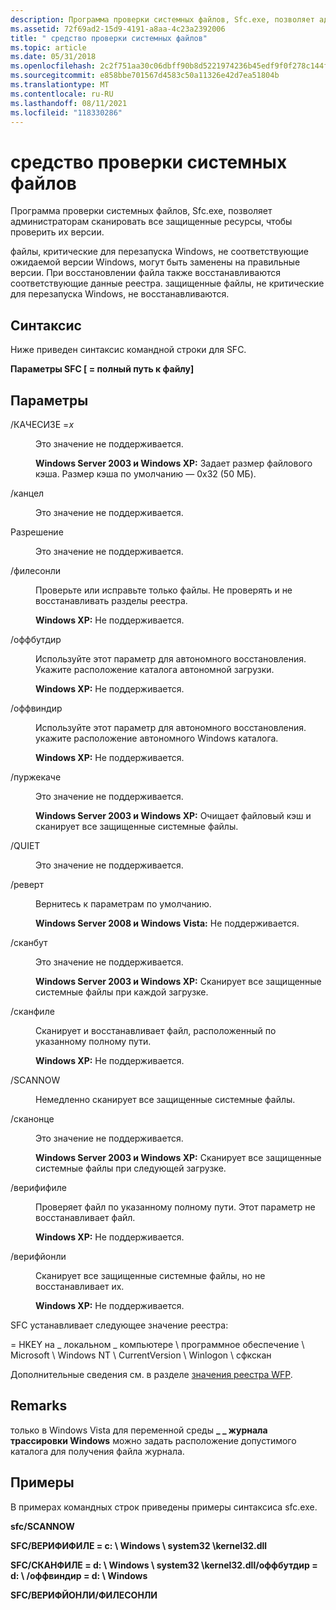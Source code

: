 ```yaml
---
description: Программа проверки системных файлов, Sfc.exe, позволяет администраторам сканировать все защищенные ресурсы, чтобы проверить их версии.
ms.assetid: 72f69ad2-15d9-4191-a8aa-4c23a2392006
title: " средство проверки системных файлов"
ms.topic: article
ms.date: 05/31/2018
ms.openlocfilehash: 2c2f751aa30c06dbff90b8d5221974236b45edf9f0f278c144f755568a0040f8
ms.sourcegitcommit: e858bbe701567d4583c50a11326e42d7ea51804b
ms.translationtype: MT
ms.contentlocale: ru-RU
ms.lasthandoff: 08/11/2021
ms.locfileid: "118330286"
---
```

# <a name="system-file-checker"></a> средство проверки системных файлов

Программа проверки системных файлов, Sfc.exe, позволяет администраторам сканировать все защищенные ресурсы, чтобы проверить их версии.

файлы, критические для перезапуска Windows, не соответствующие ожидаемой версии Windows, могут быть заменены на правильные версии. При восстановлении файла также восстанавливаются соответствующие данные реестра. защищенные файлы, не критические для перезапуска Windows, не восстанавливаются.

## <a name="syntax"></a>Синтаксис

Ниже приведен синтаксис командной строки для SFC.

**Параметры SFC \[ = полный путь к файлу\]**

## <a name="options"></a>Параметры

<dl> <dt>

<span id="_CACHESIZE_x"></span><span id="_cachesize_x"></span><span id="_CACHESIZE_X"></span>/КАЧЕСИЗЕ =*x*
</dt> <dd>

Это значение не поддерживается.

**Windows Server 2003 и Windows XP:** Задает размер файлового кэша. Размер кэша по умолчанию — 0x32 (50 МБ).

</dd> <dt>

<span id="_CANCEL"></span><span id="_cancel"></span>/канцел
</dt> <dd>

Это значение не поддерживается.

</dd> <dt>

<span id="_ENABLE"></span><span id="_enable"></span>Разрешение
</dt> <dd>

Это значение не поддерживается.

</dd> <dt>

<span id="_FILESONLY"></span><span id="_filesonly"></span>/филесонли
</dt> <dd>

Проверьте или исправьте только файлы. Не проверять и не восстанавливать разделы реестра.

**Windows XP:** Не поддерживается.

</dd> <dt>

<span id="_OFFBOOTDIR"></span><span id="_offbootdir"></span>/оффбутдир
</dt> <dd>

Используйте этот параметр для автономного восстановления. Укажите расположение каталога автономной загрузки.

**Windows XP:** Не поддерживается.

</dd> <dt>

<span id="_OFFWINDIR"></span><span id="_offwindir"></span>/оффвиндир
</dt> <dd>

Используйте этот параметр для автономного восстановления. укажите расположение автономного Windows каталога.

**Windows XP:** Не поддерживается.

</dd> <dt>

<span id="_PURGECACHE"></span><span id="_purgecache"></span>/пуржекаче
</dt> <dd>

Это значение не поддерживается.

**Windows Server 2003 и Windows XP:** Очищает файловый кэш и сканирует все защищенные системные файлы.

</dd> <dt>

<span id="_QUIET"></span><span id="_quiet"></span>/QUIET
</dt> <dd>

Это значение не поддерживается.

</dd> <dt>

<span id="_REVERT"></span><span id="_revert"></span>/реверт
</dt> <dd>

Вернитесь к параметрам по умолчанию.

**Windows Server 2008 и Windows Vista:** Не поддерживается.

</dd> <dt>

<span id="_SCANBOOT"></span><span id="_scanboot"></span>/сканбут
</dt> <dd>

Это значение не поддерживается.

**Windows Server 2003 и Windows XP:** Сканирует все защищенные системные файлы при каждой загрузке.

</dd> <dt>

<span id="_SCANFILE"></span><span id="_scanfile"></span>/сканфиле
</dt> <dd>

Сканирует и восстанавливает файл, расположенный по указанному полному пути.

**Windows XP:** Не поддерживается.

</dd> <dt>

<span id="_SCANNOW"></span><span id="_scannow"></span>/SCANNOW
</dt> <dd>

Немедленно сканирует все защищенные системные файлы.

</dd> <dt>

<span id="_SCANONCE"></span><span id="_scanonce"></span>/сканонце
</dt> <dd>

Это значение не поддерживается.

**Windows Server 2003 и Windows XP:** Сканирует все защищенные системные файлы при следующей загрузке.

</dd> <dt>

<span id="_VERIFYFILE"></span><span id="_verifyfile"></span>/верифифиле
</dt> <dd>

Проверяет файл по указанному полному пути. Этот параметр не восстанавливает файл.

**Windows XP:** Не поддерживается.

</dd> <dt>

<span id="_VERIFYONLY"></span><span id="_verifyonly"></span>/верифйонли
</dt> <dd>

Сканирует все защищенные системные файлы, но не восстанавливает их.

**Windows XP:** Не поддерживается.

</dd> </dl>

SFC устанавливает следующее значение реестра:

 = HKEY на \_ локальном \_ компьютере \\ программное обеспечение \\ Microsoft \\ Windows NT \\ CurrentVersion \\ Winlogon \\ сфкскан

Дополнительные сведения см. в разделе [значения реестра WFP](wfp-registry-values.md).

## <a name="remarks"></a>Remarks

только в Windows Vista для переменной среды **\_ \_ журнала трассировки Windows** можно задать расположение допустимого каталога для получения файла журнала.

## <a name="examples"></a>Примеры

В примерах командных строк приведены примеры синтаксиса sfc.exe.

**sfc/SCANNOW**

**SFC/ВЕРИФИФИЛЕ = c: \\ Windows \\ system32 \\kernel32.dll**

**SFC/СКАНФИЛЕ = d: \\ Windows \\ system32 \\kernel32.dll/оффбутдир = d: \\ /оффвиндир = d: \\ Windows**

**SFC/ВЕРИФЙОНЛИ/ФИЛЕСОНЛИ**

 

 



